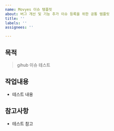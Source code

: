```yaml
---
name: Movyes 이슈 템플릿
about: 버그 개선 및 기능 추가 이슈 등록을 위한 공통 템플릿
title: ''
labels: ''
assignees: ''

---
```


## 목적
> gihub 이슈 테스트 
## 작업내용
- 테스트 내용
## 참고사항
- 테스트 참고
